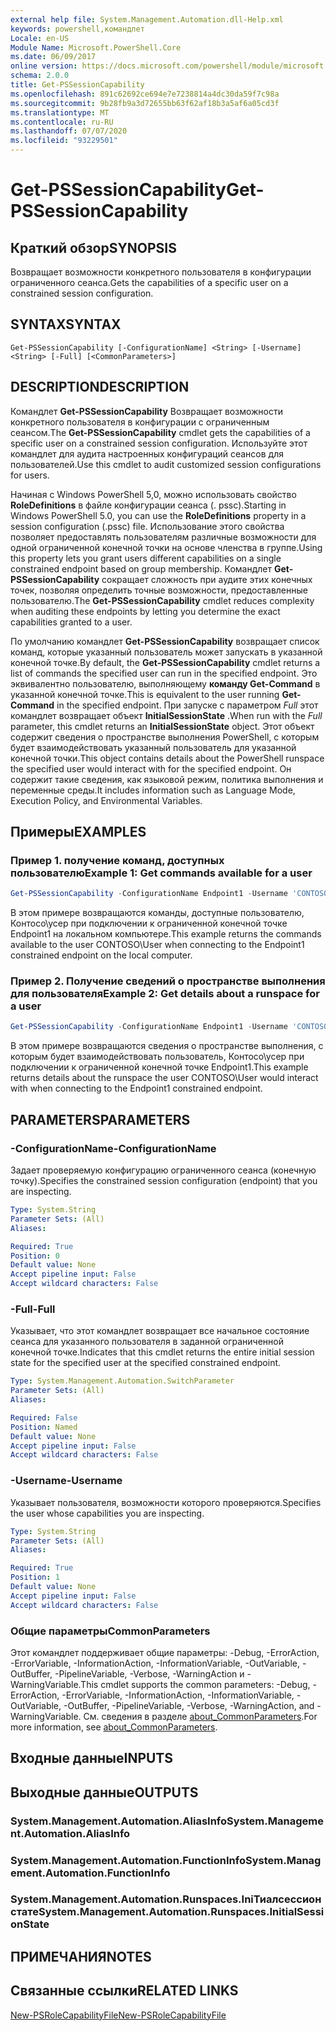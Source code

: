 ```yaml
---
external help file: System.Management.Automation.dll-Help.xml
keywords: powershell,командлет
Locale: en-US
Module Name: Microsoft.PowerShell.Core
ms.date: 06/09/2017
online version: https://docs.microsoft.com/powershell/module/microsoft.powershell.core/get-pssessioncapability?view=powershell-7.1&WT.mc_id=ps-gethelp
schema: 2.0.0
title: Get-PSSessionCapability
ms.openlocfilehash: 891c62692ce694e7e7238814a4dc30da59f7c98a
ms.sourcegitcommit: 9b28fb9a3d72655bb63f62af18b3a5af6a05cd3f
ms.translationtype: MT
ms.contentlocale: ru-RU
ms.lasthandoff: 07/07/2020
ms.locfileid: "93229501"
---
```

# <span data-ttu-id="e3698-103">Get-PSSessionCapability</span><span class="sxs-lookup"><span data-stu-id="e3698-103">Get-PSSessionCapability</span></span>

## <span data-ttu-id="e3698-104">Краткий обзор</span><span class="sxs-lookup"><span data-stu-id="e3698-104">SYNOPSIS</span></span>
<span data-ttu-id="e3698-105">Возвращает возможности конкретного пользователя в конфигурации ограниченного сеанса.</span><span class="sxs-lookup"><span data-stu-id="e3698-105">Gets the capabilities of a specific user on a constrained session configuration.</span></span>

## <span data-ttu-id="e3698-106">SYNTAX</span><span class="sxs-lookup"><span data-stu-id="e3698-106">SYNTAX</span></span>

```
Get-PSSessionCapability [-ConfigurationName] <String> [-Username] <String> [-Full] [<CommonParameters>]
```

## <span data-ttu-id="e3698-107">DESCRIPTION</span><span class="sxs-lookup"><span data-stu-id="e3698-107">DESCRIPTION</span></span>

<span data-ttu-id="e3698-108">Командлет **Get-PSSessionCapability** Возвращает возможности конкретного пользователя в конфигурации с ограниченным сеансом.</span><span class="sxs-lookup"><span data-stu-id="e3698-108">The **Get-PSSessionCapability** cmdlet gets the capabilities of a specific user on a constrained session configuration.</span></span>
<span data-ttu-id="e3698-109">Используйте этот командлет для аудита настроенных конфигураций сеансов для пользователей.</span><span class="sxs-lookup"><span data-stu-id="e3698-109">Use this cmdlet to audit customized session configurations for users.</span></span>

<span data-ttu-id="e3698-110">Начиная с Windows PowerShell 5,0, можно использовать свойство **RoleDefinitions** в файле конфигурации сеанса (. pssc).</span><span class="sxs-lookup"><span data-stu-id="e3698-110">Starting in Windows PowerShell 5.0, you can use the **RoleDefinitions** property in a session configuration (.pssc) file.</span></span>
<span data-ttu-id="e3698-111">Использование этого свойства позволяет предоставлять пользователям различные возможности для одной ограниченной конечной точки на основе членства в группе.</span><span class="sxs-lookup"><span data-stu-id="e3698-111">Using this property lets you grant users different capabilities on a single constrained endpoint based on group membership.</span></span>
<span data-ttu-id="e3698-112">Командлет **Get-PSSessionCapability** сокращает сложность при аудите этих конечных точек, позволяя определить точные возможности, предоставленные пользователю.</span><span class="sxs-lookup"><span data-stu-id="e3698-112">The **Get-PSSessionCapability** cmdlet reduces complexity when auditing these endpoints by letting you determine the exact capabilities granted to a user.</span></span>

<span data-ttu-id="e3698-113">По умолчанию командлет **Get-PSSessionCapability** возвращает список команд, которые указанный пользователь может запускать в указанной конечной точке.</span><span class="sxs-lookup"><span data-stu-id="e3698-113">By default, the **Get-PSSessionCapability** cmdlet returns a list of commands the specified user can run in the specified endpoint.</span></span>
<span data-ttu-id="e3698-114">Это эквивалентно пользователю, выполняющему **команду Get-Command** в указанной конечной точке.</span><span class="sxs-lookup"><span data-stu-id="e3698-114">This is equivalent to the user running **Get-Command** in the specified endpoint.</span></span>
<span data-ttu-id="e3698-115">При запуске с параметром *Full* этот командлет возвращает объект **InitialSessionState** .</span><span class="sxs-lookup"><span data-stu-id="e3698-115">When run with the *Full* parameter, this cmdlet returns an **InitialSessionState** object.</span></span>
<span data-ttu-id="e3698-116">Этот объект содержит сведения о пространстве выполнения PowerShell, с которым будет взаимодействовать указанный пользователь для указанной конечной точки.</span><span class="sxs-lookup"><span data-stu-id="e3698-116">This object contains details about the PowerShell runspace the specified user would interact with for the specified endpoint.</span></span>
<span data-ttu-id="e3698-117">Он содержит такие сведения, как языковой режим, политика выполнения и переменные среды.</span><span class="sxs-lookup"><span data-stu-id="e3698-117">It includes information such as Language Mode, Execution Policy, and Environmental Variables.</span></span>

## <span data-ttu-id="e3698-118">Примеры</span><span class="sxs-lookup"><span data-stu-id="e3698-118">EXAMPLES</span></span>

### <span data-ttu-id="e3698-119">Пример 1. получение команд, доступных пользователю</span><span class="sxs-lookup"><span data-stu-id="e3698-119">Example 1: Get commands available for a user</span></span>

```powershell
Get-PSSessionCapability -ConfigurationName Endpoint1 -Username 'CONTOSO\User'
```

<span data-ttu-id="e3698-120">В этом примере возвращаются команды, доступные пользователю, Контосо\усер при подключении к ограниченной конечной точке Endpoint1 на локальном компьютере.</span><span class="sxs-lookup"><span data-stu-id="e3698-120">This example returns the commands available to the user CONTOSO\User when connecting to the Endpoint1 constrained endpoint on the local computer.</span></span>

### <span data-ttu-id="e3698-121">Пример 2. Получение сведений о пространстве выполнения для пользователя</span><span class="sxs-lookup"><span data-stu-id="e3698-121">Example 2: Get details about a runspace for a user</span></span>

```powershell
Get-PSSessionCapability -ConfigurationName Endpoint1 -Username 'CONTOSO\User' -Full
```

<span data-ttu-id="e3698-122">В этом примере возвращаются сведения о пространстве выполнения, с которым будет взаимодействовать пользователь, Контосо\усер при подключении к ограниченной конечной точке Endpoint1.</span><span class="sxs-lookup"><span data-stu-id="e3698-122">This example returns details about the runspace the user CONTOSO\User would interact with when connecting to the Endpoint1 constrained endpoint.</span></span>

## <span data-ttu-id="e3698-123">PARAMETERS</span><span class="sxs-lookup"><span data-stu-id="e3698-123">PARAMETERS</span></span>

### <span data-ttu-id="e3698-124">-ConfigurationName</span><span class="sxs-lookup"><span data-stu-id="e3698-124">-ConfigurationName</span></span>

<span data-ttu-id="e3698-125">Задает проверяемую конфигурацию ограниченного сеанса (конечную точку).</span><span class="sxs-lookup"><span data-stu-id="e3698-125">Specifies the constrained session configuration (endpoint) that you are inspecting.</span></span>

```yaml
Type: System.String
Parameter Sets: (All)
Aliases:

Required: True
Position: 0
Default value: None
Accept pipeline input: False
Accept wildcard characters: False
```

### <span data-ttu-id="e3698-126">-Full</span><span class="sxs-lookup"><span data-stu-id="e3698-126">-Full</span></span>

<span data-ttu-id="e3698-127">Указывает, что этот командлет возвращает все начальное состояние сеанса для указанного пользователя в заданной ограниченной конечной точке.</span><span class="sxs-lookup"><span data-stu-id="e3698-127">Indicates that this cmdlet returns the entire initial session state for the specified user at the specified constrained endpoint.</span></span>

```yaml
Type: System.Management.Automation.SwitchParameter
Parameter Sets: (All)
Aliases:

Required: False
Position: Named
Default value: None
Accept pipeline input: False
Accept wildcard characters: False
```

### <span data-ttu-id="e3698-128">-Username</span><span class="sxs-lookup"><span data-stu-id="e3698-128">-Username</span></span>

<span data-ttu-id="e3698-129">Указывает пользователя, возможности которого проверяются.</span><span class="sxs-lookup"><span data-stu-id="e3698-129">Specifies the user whose capabilities you are inspecting.</span></span>

```yaml
Type: System.String
Parameter Sets: (All)
Aliases:

Required: True
Position: 1
Default value: None
Accept pipeline input: False
Accept wildcard characters: False
```

### <span data-ttu-id="e3698-130">Общие параметры</span><span class="sxs-lookup"><span data-stu-id="e3698-130">CommonParameters</span></span>

<span data-ttu-id="e3698-131">Этот командлет поддерживает общие параметры: -Debug, -ErrorAction, -ErrorVariable, -InformationAction, -InformationVariable, -OutVariable, -OutBuffer, -PipelineVariable, -Verbose, -WarningAction и -WarningVariable.</span><span class="sxs-lookup"><span data-stu-id="e3698-131">This cmdlet supports the common parameters: -Debug, -ErrorAction, -ErrorVariable, -InformationAction, -InformationVariable, -OutVariable, -OutBuffer, -PipelineVariable, -Verbose, -WarningAction, and -WarningVariable.</span></span> <span data-ttu-id="e3698-132">См. сведения в разделе [about_CommonParameters](https://go.microsoft.com/fwlink/?LinkID=113216).</span><span class="sxs-lookup"><span data-stu-id="e3698-132">For more information, see [about_CommonParameters](https://go.microsoft.com/fwlink/?LinkID=113216).</span></span>

## <span data-ttu-id="e3698-133">Входные данные</span><span class="sxs-lookup"><span data-stu-id="e3698-133">INPUTS</span></span>

## <span data-ttu-id="e3698-134">Выходные данные</span><span class="sxs-lookup"><span data-stu-id="e3698-134">OUTPUTS</span></span>

### <span data-ttu-id="e3698-135">System.Management.Automation.AliasInfo</span><span class="sxs-lookup"><span data-stu-id="e3698-135">System.Management.Automation.AliasInfo</span></span>

### <span data-ttu-id="e3698-136">System.Management.Automation.FunctionInfo</span><span class="sxs-lookup"><span data-stu-id="e3698-136">System.Management.Automation.FunctionInfo</span></span>

### <span data-ttu-id="e3698-137">System.Management.Automation.Runspaces.IniТиалсессионстате</span><span class="sxs-lookup"><span data-stu-id="e3698-137">System.Management.Automation.Runspaces.InitialSessionState</span></span>

## <span data-ttu-id="e3698-138">ПРИМЕЧАНИЯ</span><span class="sxs-lookup"><span data-stu-id="e3698-138">NOTES</span></span>

## <span data-ttu-id="e3698-139">Связанные ссылки</span><span class="sxs-lookup"><span data-stu-id="e3698-139">RELATED LINKS</span></span>

[<span data-ttu-id="e3698-140">New-PSRoleCapabilityFile</span><span class="sxs-lookup"><span data-stu-id="e3698-140">New-PSRoleCapabilityFile</span></span>](New-PSRoleCapabilityFile.md)

